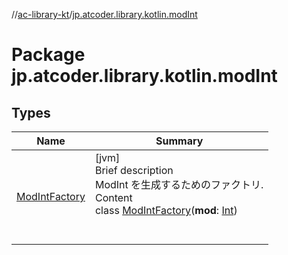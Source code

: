 //[ac-library-kt](../index.md)/[jp.atcoder.library.kotlin.modInt](index.md)



# Package jp.atcoder.library.kotlin.modInt  


## Types  
  
|  Name|  Summary| 
|---|---|
| [ModIntFactory](-mod-int-factory/index.md)| [jvm]  <br>Brief description  <br>ModInt を生成するためのファクトリ.  <br>Content  <br>class [ModIntFactory](-mod-int-factory/index.md)(**mod**: [Int](https://kotlinlang.org/api/latest/jvm/stdlib/kotlin/-int/index.html))  <br><br><br>

